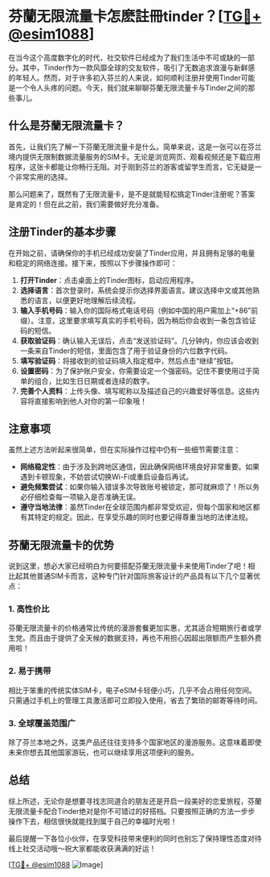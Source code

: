 # 芬蘭无限流量卡怎麽註冊tinder？[[TG💪+ @esim1088](https://t.me/s/esim1088)]

在当今这个高度数字化的时代，社交软件已经成为了我们生活中不可或缺的一部分。其中，Tinder作为一款风靡全球的交友软件，吸引了无数追求浪漫与新鲜感的年轻人。然而，对于许多初入芬兰的人来说，如何顺利注册并使用Tinder可能是一个令人头疼的问题。今天，我们就来聊聊芬蘭无限流量卡与Tinder之间的那些事儿。

## 什么是芬蘭无限流量卡？

首先，让我们先了解一下芬蘭无限流量卡是什么。简单来说，这是一张可以在芬兰境内提供无限制数据流量服务的SIM卡。无论是浏览网页、观看视频还是下载应用程序，这张卡都能让你畅行无阻。对于刚到芬兰的游客或留学生而言，它无疑是一个非常实用的选择。

那么问题来了，既然有了无限流量卡，是不是就能轻松搞定Tinder注册呢？答案是肯定的！但在此之前，我们需要做好充分准备。

## 注册Tinder的基本步骤

在开始之前，请确保你的手机已经成功安装了Tinder应用，并且拥有足够的电量和稳定的网络连接。接下来，按照以下步骤操作即可：

1. **打开Tinder**：点击桌面上的Tinder图标，启动应用程序。
2. **选择语言**：首次登录时，系统会提示你选择界面语言。建议选择中文或其他熟悉的语言，以便更好地理解后续流程。
3. **输入手机号码**：输入你的国际格式电话号码（例如中国的用户需加上“+86”前缀）。注意，这里要求填写真实的手机号码，因为稍后你会收到一条包含验证码的短信。
4. **获取验证码**：确认输入无误后，点击“发送验证码”。几分钟内，你应该会收到一条来自Tinder的短信，里面包含了用于验证身份的六位数字代码。
5. **填写验证码**：将接收到的验证码填入指定框中，然后点击“继续”按钮。
6. **设置密码**：为了保护账户安全，你需要设定一个强密码。记住不要使用过于简单的组合，比如生日日期或者连续的数字。
7. **完善个人资料**：上传头像、填写昵称以及描述自己的兴趣爱好等信息。这些内容将直接影响到他人对你的第一印象哦！

## 注意事项

虽然上述方法听起来很简单，但在实际操作过程中仍有一些细节需要注意：

- **网络稳定性**：由于涉及到跨地区通信，因此确保网络环境良好非常重要。如果遇到卡顿现象，不妨尝试切换Wi-Fi或重启设备后再试。
- **避免频繁尝试**：如果你输入错误多次导致账号被锁定，那可就麻烦了！所以务必仔细检查每一项输入是否准确无误。
- **遵守当地法律**：虽然Tinder在全球范围内都非常受欢迎，但每个国家和地区都有其特定的规定。因此，在享受乐趣的同时也要记得尊重当地的法律法规。

## 芬蘭无限流量卡的优势

说到这里，想必大家已经明白为何要搭配芬蘭无限流量卡来使用Tinder了吧！相比起其他普通SIM卡而言，这种专门针对国际旅客设计的产品具有以下几个显著优点：

### 1. 高性价比
芬蘭无限流量卡的价格通常比传统的漫游套餐更加实惠，尤其适合短期旅行者或学生党。而且由于提供了全天候的数据支持，再也不用担心因超出限额而产生额外费用啦！

### 2. 易于携带
相比于笨重的传统实体SIM卡，电子eSIM卡轻便小巧，几乎不会占用任何空间。只需通过手机上的管理工具激活即可立即投入使用，省去了繁琐的邮寄等待时间。

### 3. 全球覆盖范围广
除了芬兰本地之外，这类产品还往往支持多个国家地区的漫游服务。这意味着即使未来你想去其他国家游玩，也可以继续享用这项便利的服务。

## 总结

综上所述，无论你是想要寻找志同道合的朋友还是开启一段美好的恋爱旅程，芬蘭无限流量卡配合Tinder绝对是你不可错过的好搭档。只要按照正确的方法一步步操作下去，相信很快就能找到属于自己的幸福时光啦！

最后提醒一下各位小伙伴，在享受科技带来便利的同时也别忘了保持理性态度对待线上社交活动哦～祝大家都能收获满满的好运！

[[TG💪+ @esim1088](https://t.me/s/esim1088) ![Image](https://i.postimg.cc/4NQfJmqS/Snipaste-2025-05-13-00-14-12.png)]